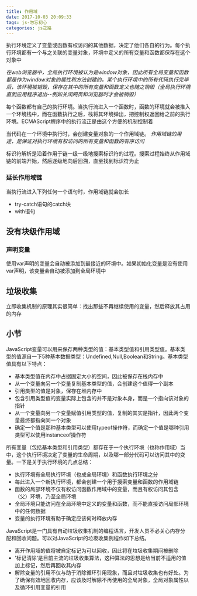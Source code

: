 ```yaml
---
title: 作用域
date: 2017-10-03 20:09:33
tags: js-勿忘初心
categories: js之路
---
```


执行环境定义了变量或函数有权访问的其他数据，决定了他们各自的行为。每个执行环境都有一个与之关联的变量对象，环境中定义的所有变量和函数都保存在这个对象中

*在web浏览器中，全局执行环境被认为是window对象，因此所有全局变量和函数都是作为window对象的属性和方法创建的。某个执行环境中的所有代码执行完毕后，该环境被销毁，保存在其中的所有变量和函数定义也随之销毁（全局执行环境直到应用程序退出--例如关闭网页和浏览器时才会被销毁）*

每个函数都有自己的执行环境。当执行流进入一个函数时，函数的环境就会被推入一个环境栈中，而在函数执行之后，栈将其环境弹出，把控制权返回给之前的执行环境。ECMAScript程序中的执行流正是由这个方便的机制控制着

当代码在一个环境中执行时，会创建变量对象的一个作用域链。
*作用域链的用途，是保证对执行环境有权访问的所有变量和函数的有序访问*

标识符解析是沿着作用于链一级一级地搜索标识符的过程。搜索过程始终从作用域链的前端开始，然后逐级地向后回溯，直至找到标识符为止

### 延长作用域链

当执行流进入下列任何一个语句时，作用域链就会加长
* try-catch语句的catch块
* with语句


## 没有块级作用域

### 声明变量
使用var声明的变量会自动被添加到最接近的环境中。如果初始化变量是没有使用var声明，该变量会自动被添加到全局环境中


## 垃圾收集
立即收集机制的原理其实很简单：找出那些不再继续使用的变量，然后释放其占用的内存


## 小节

JavaScript变量可以用来保存两种类型的值：基本类型值和引用类型值。基本类型的值源自一下5种基本数据类型：Undefined,Null,Boolean和String。基本类型值具有以下特点：

* 基本类型值在内存中占据固定大小的空间，因此被保存在栈内存中
* 从一个变量向另一个变量复制基本类型的值，会创建这个值得一个副本
* 引用类型的值是对象，保存在堆内存中
* 包含引用类型值的变量实际上包含的并不是对象本身，而是一个指向该对象的指针
* 从一个变量向另一个变量赋值引用类型的值，复制的其实是指针，因此两个变量最终都指向同一个对象
* 确定一个值是那种基本类型可以使用typeof操作符，而确定一个值是哪种引用类型可以使用instanceof操作符 

所有变量（包括基本类型和引用类型）都存在于一个执行环境（也称作用域）当中，这个执行环境决定了变量的生命周期，以及哪一部分代码可以访问其中的变量。一下是关于执行环境的几点总结：
* 执行环境有全局执行环境（也成全局环境）和函数执行环境之分
* 每此进入一个新执行环境，都会创建一个用于搜索变量和函数的作用域链
* 函数的局部环境不仅有权访问函数作用域中的变量，而且有权访问其包含（父）环境，乃至全局环境
* 全局环境只能访问在全局环境中定义的变量和函数，而不能直接访问局部环境中的任何数据
* 变量的执行环境有助于确定应该何时释放内存

JavaScript是一门具有自动垃圾收集机制的编程语言，开发人员不必关心内存分配和回收问题。可以对JavaScript的垃圾收集例程作如下总结。
* 离开作用域的值将被自定标记为可以回收，因此将在垃圾收集期间被删除
* ’标记清除‘是目前主流的垃圾收集算法，这种算法的思想是给当前不适用的值加上标记，然后再回收其内存
* 解除变量的引用不仅与助于消除循环引用现象，而且对垃圾收集也有好处。为了确保有效地回收内存，应该及时解除不再使用的全局对象，全局对象属性以及循环引用变量的引用
